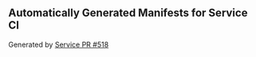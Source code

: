 ## Automatically Generated Manifests for Service CI
Generated by [Service PR #518](https://github.com/trustyai-explainability/trustyai-explainability/pull/518)
